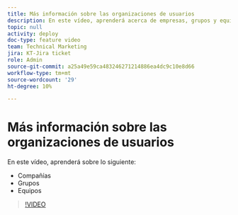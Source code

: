 ```yaml
---
title: Más información sobre las organizaciones de usuarios
description: En este vídeo, aprenderá acerca de empresas, grupos y equipos.
topic: null
activity: deploy
doc-type: feature video
team: Technical Marketing
jira: KT-Jira ticket
role: Admin
source-git-commit: a25a49e59ca483246271214886ea4dc9c10e8d66
workflow-type: tm+mt
source-wordcount: '29'
ht-degree: 10%

---
```


# Más información sobre las organizaciones de usuarios

En este vídeo, aprenderá sobre lo siguiente:

* Compañías
* Grupos
* Equipos

>[!VIDEO](https://video.tv.adobe.com/v/335068/?quality=12&learn=on)
